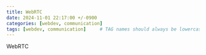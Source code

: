 ```yaml
---
title: WebRTC
date: 2024-11-01 22:17:00 +/-0900
categories: [webdev, communication]
tags: [webdev, communication]     # TAG names should always be lowercase
---
```



WebRTC
